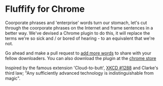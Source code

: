 Fluffify for Chrome
==================

Coorporate phrases and 'enterprise' words turn our stomach, let's cut through the coorporate phrases on the Internet and frame sentences in a better way. We've devised a Chrome plugin to do this, it will replace the terms we're so sick and / or bored of hearing - to an equivalent that we're not. 

Go ahead and make a pull request to [add more words](https://github.com/serverdensity/Fluffify/tree/master/fluffify/data) to share with your fellow downloaders. You can also download the plugin at the [chrome store](https://chrome.google.com/webstore/detail/fluffify/aiifcleijeipadfhbgmcjapekknfkamg) 


Inspired by the famous extension 'Cloud-to-butt', [XKCD #1288](http://xkcd.com/1288/) and Clarke's third law; "Any sufficiently advanced technology is indistinguishable from magic".
